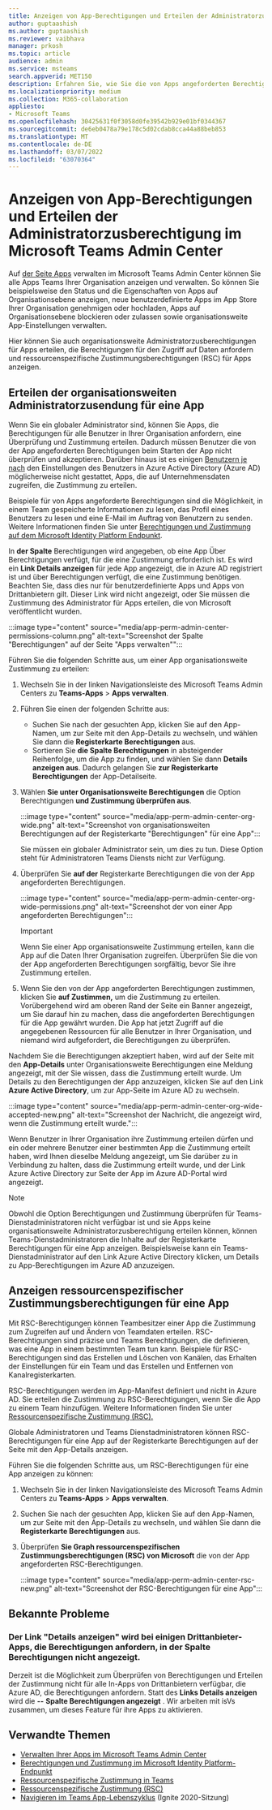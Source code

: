 ```yaml
---
title: Anzeigen von App-Berechtigungen und Erteilen der Administratorzusberechtigung im Microsoft Teams Admin Center
author: guptaashish
ms.author: guptaashish
ms.reviewer: vaibhava
manager: prkosh
ms.topic: article
audience: admin
ms.service: msteams
search.appverid: MET150
description: Erfahren Sie, wie Sie die von Apps angeforderten Berechtigungen anzeigen und den Apps auf der Seite "Apps verwalten" im Microsoft Teams Admin Center die Administratorzusberechtigung erteilen.
ms.localizationpriority: medium
ms.collection: M365-collaboration
appliesto:
- Microsoft Teams
ms.openlocfilehash: 30425631f0f3058d0fe39542b929e01bf0344367
ms.sourcegitcommit: de6eb0478a79e178c5d02cdab8cca44a88beb853
ms.translationtype: MT
ms.contentlocale: de-DE
ms.lasthandoff: 03/07/2022
ms.locfileid: "63070364"
---
```

# <a name="view-app-permissions-and-grant-admin-consent-in-the-microsoft-teams-admin-center"></a>Anzeigen von App-Berechtigungen und Erteilen der Administratorzusberechtigung im Microsoft Teams Admin Center

Auf [der Seite Apps](manage-apps.md) verwalten im Microsoft Teams Admin Center können Sie alle Apps Teams Ihrer Organisation anzeigen und verwalten. So können Sie beispielsweise den Status und die Eigenschaften von Apps auf Organisationsebene anzeigen, neue benutzerdefinierte Apps im App Store Ihrer Organisation genehmigen oder hochladen, Apps auf Organisationsebene blockieren oder zulassen sowie organisationsweite App-Einstellungen verwalten.

Hier können Sie auch organisationsweite Administratorzusberechtigungen für Apps erteilen, die Berechtigungen für den Zugriff auf Daten anfordern und ressourcenspezifische Zustimmungsberechtigungen (RSC) für Apps anzeigen.

## <a name="grant-org-wide-admin-consent-to-an-app"></a>Erteilen der organisationsweiten Administratorzusendung für eine App

Wenn Sie ein globaler Administrator sind, können Sie Apps, die Berechtigungen für alle Benutzer in Ihrer Organisation anfordern, eine Überprüfung und Zustimmung erteilen. Dadurch müssen Benutzer die von der App angeforderten Berechtigungen beim Starten der App nicht überprüfen und akzeptieren. Darüber hinaus ist es einigen [Benutzern je nach](/azure/active-directory/manage-apps/configure-user-consent) den Einstellungen des Benutzers in Azure Active Directory (Azure AD) möglicherweise nicht gestattet, Apps, die auf Unternehmensdaten zugreifen, die Zustimmung zu erteilen.

Beispiele für von Apps angeforderte Berechtigungen sind die Möglichkeit, in einem Team gespeicherte Informationen zu lesen, das Profil eines Benutzers zu lesen und eine E-Mail im Auftrag von Benutzern zu senden. Weitere Informationen finden Sie unter [Berechtigungen und Zustimmung auf dem Microsoft Identity Platform Endpunkt](/azure/active-directory/develop/v2-permissions-and-consent). 

In **der Spalte** Berechtigungen wird angegeben, ob eine App Über Berechtigungen verfügt, für die eine Zustimmung erforderlich ist. Es wird ein **Link Details anzeigen** für jede App angezeigt, die in Azure AD registriert ist und über Berechtigungen verfügt, die eine Zustimmung benötigen. Beachten Sie, dass dies nur für benutzerdefinierte Apps und Apps von Drittanbietern gilt. Dieser Link wird nicht angezeigt, oder Sie müssen die Zustimmung des Administrator für Apps erteilen, die von Microsoft veröffentlicht wurden.

:::image type="content" source="media/app-perm-admin-center-permissions-column.png" alt-text="Screenshot der Spalte "Berechtigungen" auf der Seite "Apps verwalten"":::

Führen Sie die folgenden Schritte aus, um einer App organisationsweite Zustimmung zu erteilen:

1. Wechseln Sie in der linken Navigationsleiste des Microsoft Teams Admin Centers zu **Teams-Apps** > **Apps verwalten**.
2. Führen Sie einen der folgenden Schritte aus:
    - Suchen Sie nach der gesuchten App, klicken Sie auf den App-Namen, um zur Seite mit den App-Details zu wechseln, und wählen Sie dann die **Registerkarte Berechtigungen** aus.
    - Sortieren Sie **die Spalte Berechtigungen** in absteigender Reihenfolge, um die App zu finden, und wählen Sie dann **Details anzeigen aus**. Dadurch gelangen Sie **zur Registerkarte Berechtigungen** der App-Detailseite.

3. Wählen **Sie unter Organisationsweite Berechtigungen** die Option Berechtigungen **und Zustimmung überprüfen aus**.

    :::image type="content" source="media/app-perm-admin-center-org-wide.png" alt-text="Screenshot von organisationsweiten Berechtigungen auf der Registerkarte "Berechtigungen" für eine App":::

    Sie müssen ein globaler Administrator sein, um dies zu tun. Diese Option steht für Administratoren Teams Diensts nicht zur Verfügung.

4. Überprüfen Sie **auf der** Registerkarte Berechtigungen die von der App angeforderten Berechtigungen.

    :::image type="content" source="media/app-perm-admin-center-org-wide-permissions.png" alt-text="Screenshot der von einer App angeforderten Berechtigungen":::

    > [!IMPORTANT]
    > Wenn Sie einer App organisationsweite Zustimmung erteilen, kann die App auf die Daten Ihrer Organisation zugreifen. Überprüfen Sie die von der App angeforderten Berechtigungen sorgfältig, bevor Sie ihre Zustimmung erteilen.
5. Wenn Sie den von der App angeforderten Berechtigungen zustimmen, klicken Sie **auf Zustimmen,** um die Zustimmung zu erteilen. Vorübergehend wird am oberen Rand der Seite ein Banner angezeigt, um Sie darauf hin zu machen, dass die angeforderten Berechtigungen für die App gewährt wurden. Die App hat jetzt Zugriff auf die angegebenen Ressourcen für alle Benutzer in Ihrer Organisation, und niemand wird aufgefordert, die Berechtigungen zu überprüfen.

Nachdem Sie die Berechtigungen akzeptiert haben, wird auf der Seite mit den **App-Details** unter Organisationsweite Berechtigungen eine Meldung angezeigt, mit der Sie wissen, dass die Zustimmung erteilt wurde. Um Details zu den Berechtigungen der App anzuzeigen, klicken Sie auf den Link **Azure Active Directory**, um zur App-Seite im Azure AD zu wechseln.

:::image type="content" source="media/app-perm-admin-center-org-wide-accepted-new.png" alt-text="Screenshot der Nachricht, die angezeigt wird, wenn die Zustimmung erteilt wurde.":::

Wenn Benutzer in Ihrer Organisation ihre Zustimmung erteilen dürfen und ein oder mehrere Benutzer einer bestimmten App die Zustimmung erteilt haben, wird Ihnen dieselbe Meldung angezeigt, um Sie darüber zu in Verbindung zu halten, dass die Zustimmung erteilt wurde, und der Link Azure Active Directory zur Seite der App im Azure AD-Portal wird angezeigt.

> [!NOTE]
> Obwohl die Option  Berechtigungen und Zustimmung überprüfen für Teams-Dienstadministratoren nicht verfügbar ist und sie Apps keine organisationsweite Administratorzusberechtigung erteilen können, können Teams-Dienstadministratoren die Inhalte auf der Registerkarte Berechtigungen für eine App anzeigen. Beispielsweise kann ein Teams-Dienstadministrator auf den Link Azure Active Directory klicken,  um Details zu App-Berechtigungen im Azure AD anzuzeigen. 

## <a name="view-resource-specific-consent-permissions-of-an-app"></a>Anzeigen ressourcenspezifischer Zustimmungsberechtigungen für eine App

Mit RSC-Berechtigungen können Teambesitzer einer App die Zustimmung zum Zugreifen auf und Ändern von Teamdaten erteilen. RSC-Berechtigungen sind präzise und Teams Berechtigungen, die definieren, was eine App in einem bestimmten Team tun kann. Beispiele für RSC-Berechtigungen sind das Erstellen und Löschen von Kanälen, das Erhalten der Einstellungen für ein Team und das Erstellen und Entfernen von Kanalregisterkarten. 

RSC-Berechtigungen werden im App-Manifest definiert und nicht in Azure AD. Sie erteilen die Zustimmung zu RSC-Berechtigungen, wenn Sie die App zu einem Team hinzufügen. Weitere Informationen finden Sie unter [Ressourcenspezifische Zustimmung (RSC).](/microsoftteams/platform/graph-api/rsc/resource-specific-consent)

Globale Administratoren und Teams Dienstadministratoren können RSC-Berechtigungen für eine App auf der Registerkarte Berechtigungen auf  der Seite mit den App-Details anzeigen. 

Führen Sie die folgenden Schritte aus, um RSC-Berechtigungen für eine App anzeigen zu können:

1. Wechseln Sie in der linken Navigationsleiste des Microsoft Teams Admin Centers zu **Teams-Apps** > **Apps verwalten**.
2. Suchen Sie nach der gesuchten App, klicken Sie auf den App-Namen, um zur Seite mit den App-Details zu wechseln, und wählen Sie dann die **Registerkarte Berechtigungen** aus.
3. Überprüfen **Sie Graph ressourcenspezifischen Zustimmungsberechtigungen (RSC) von Microsoft** die von der App angeforderten RSC-Berechtigungen.

    :::image type="content" source="media/app-perm-admin-center-rsc-new.png" alt-text="Screenshot der RSC-Berechtigungen für eine App":::

## <a name="known-issues"></a>Bekannte Probleme

### <a name="the-view-details-link-isnt-displayed-in-the-permissions-column-for-some-third-party-apps-that-request-permissions"></a>Der Link "Details anzeigen" wird bei einigen Drittanbieter-Apps, die Berechtigungen anfordern, in der Spalte Berechtigungen nicht angezeigt.

Derzeit ist die Möglichkeit zum Überprüfen von Berechtigungen und Erteilen der Zustimmung nicht für alle In-Apps von Drittanbietern verfügbar, die Azure AD, die Berechtigungen anfordern. Statt des **Links Details anzeigen** wird die **--** **Spalte Berechtigungen angezeigt** . Wir arbeiten mit isVs zusammen, um dieses Feature für ihre Apps zu aktivieren.

## <a name="related-topics"></a>Verwandte Themen

- [Verwalten Ihrer Apps im Microsoft Teams Admin Center](manage-apps.md)
- [Berechtigungen und Zustimmung im Microsoft Identity Platform-Endpunkt](/azure/active-directory/develop/v2-permissions-and-consent)
- [Ressourcenspezifische Zustimmung in Teams](resource-specific-consent.md)
- [Ressourcenspezifische Zustimmung (RSC)](/microsoftteams/platform/graph-api/rsc/resource-specific-consent)
- [Navigieren im Teams App-Lebenszyklus](https://aka.ms/PR132) (Ignite 2020-Sitzung)